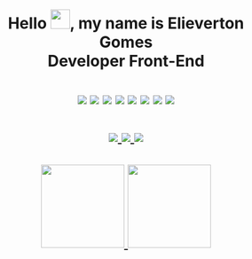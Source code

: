 <h1 align="center">
Hello <img width="35px" src="https://raw.githubusercontent.com/MartinHeinz/MartinHeinz/master/wave.gif"/>, my name is Elieverton Gomes<br>Developer Front-End
<br/><br/>
<div align="center">
<img src="https://elievertongomes.site/images/nextjs-1.webp"/>
<img src="https://elievertongomes.site/images/react-1.webp"/>
<img src="https://elievertongomes.site/images/js5-1.webp"/>
<img src="https://elievertongomes.site/images/typescript-1.webp"/>
<img src="https://elievertongomes.site/images/styledcomponents-1.webp"/>
<img src="https://elievertongomes.site/images/htm5-1.webp"/>
<img src="https://elievertongomes.site/images/css3-1.webp"/>
<img src="https://elievertongomes.site/images/git-1.webp"/>
<br/><br/>
</div
<div align="center">
<a href="https://www.linkedin.com/in/elieverton-gomes-320b2223a/">
<img   src="https://camo.githubusercontent.com/c00f87aeebbec37f3ee0857cc4c20b21fefde8a96caf4744383ebfe44a47fe3f/68747470733a2f2f696d672e736869656c64732e696f2f62616467652f2d4c696e6b6564496e2d2532333030373742353f7374796c653d666f722d7468652d6261646765266c6f676f3d6c696e6b6564696e266c6f676f436f6c6f723d7768697465"/>
</a>
<a href="mailto:elievertongomesff@gmail.com">
<img   src="https://camo.githubusercontent.com/927d6b3961fa048ff7303daf291cb5869dfa25018997cf8c1373c2f6a85b1458/68747470733a2f2f696d672e736869656c64732e696f2f62616467652f2d476d61696c2d2532333333333f7374796c653d666f722d7468652d6261646765266c6f676f3d676d61696c266c6f676f436f6c6f723d7768697465"/>
</a>
<a href="https://elievertongomes.site/">
<img   src="https://camo.githubusercontent.com/992817a4faf2ac4a0c0be283728c2c09d06c2703acce2ad8bf31f27a0a3b9174/68747470733a2f2f696d672e736869656c64732e696f2f62616467652f2d506f7274666f6c696f2d2532334534343035463f7374796c653d666f722d7468652d6261646765266c6f676f3d706f7274666f6c696f266c6f676f436f6c6f723d7768697465"/>
<br/><br/>
</a>
</div>
<div align="center">
<a href="https://github.com/Elieverton6">
<img height="150em" src="https://github-readme-stats.vercel.app/api?username=Elieverton6&count_private=true&include_all_commits=true&show_icons=true&theme=dracula&hide_border=false&show_owner=true"/>
<img height="150em" src="https://github-readme-stats.vercel.app/api/top-langs/?username=Elieverton6&theme=dracula&hide_border=false&&layout=compact"/>
</a>
</div>
</h1>

